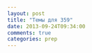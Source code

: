 ```yaml
---
layout: post
title: "Темы для 359"
date: 2013-09-24T09:34:00
comments: true
categories: prep 
---
```

